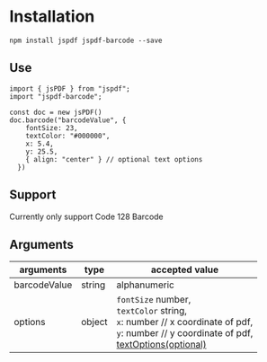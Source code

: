 # Installation

```
npm install jspdf jspdf-barcode --save
```

## Use

```
import { jsPDF } from "jspdf";
import "jspdf-barcode";

const doc = new jsPDF()
doc.barcode("barcodeValue", {
    fontSize: 23,
    textColor: "#000000",
    x: 5.4,
    y: 25.5,
    { align: "center" } // optional text options
  })
```

## Support
Currently only support Code 128 Barcode

## Arguments

| arguments    | type   | accepted value                                                                                             |
|--------------|--------|------------------------------------------------------------------------------------------------------------|
| barcodeValue | string | alphanumeric                                                                                               |   |   |
| options      | object | `fontSize` number, <br/> `textColor` string, <br/> `x`: number // x coordinate of pdf, <br/> `y`: number // y coordinate of pdf, <br/> [textOptions(optional)](https://artskydj.github.io/jsPDF/docs/jsPDF.html#text) |
